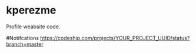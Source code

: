 # kperezme
Profile weabsite code.

#Notifcations
https://codeship.com/projects/YOUR_PROJECT_UUID/status?branch=master
